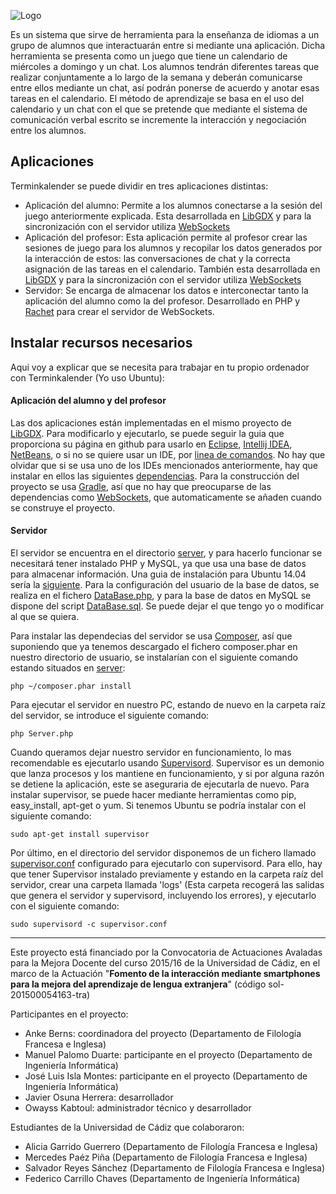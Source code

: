 ![Logo](http://i.imgur.com/0GoIWlz.png)

Es un sistema que sirve de herramienta para la enseñanza de idiomas a un grupo de alumnos que interactuarán entre si mediante una aplicación. Dicha herramienta se presenta como un juego que tiene un calendario de miércoles a domingo y un chat. Los alumnos tendrán diferentes tareas que realizar conjuntamente a lo largo de la semana y deberán comunicarse entre ellos mediante un chat, así podrán ponerse de acuerdo y anotar esas tareas en el calendario. El método de aprendizaje se basa en el uso del calendario y un chat con el que se pretende que mediante el sistema de comunicación verbal escrito se incremente la interacción y negociación entre los alumnos.

## Aplicaciones

Terminkalender se puede dividir en tres aplicaciones distintas:

  * Aplicación del alumno: Permite a los alumnos conectarse a la sesión del juego anteriormente explicada. Esta desarrollada en [LibGDX](https://github.com/libGDX/libGDX) y para la sincronización con el servidor utiliza [WebSockets](https://github.com/TooTallNate/Java-WebSocket)
  * Aplicación del profesor: Esta aplicación permite al profesor crear las sesiones de juego para los alumnos y recopilar los datos generados por la interacción de estos: las conversaciones de chat y la correcta asignación de las tareas en el calendario. También esta desarrollada en [LibGDX](https://github.com/libGDX/libGDX) y para la sincronización con el servidor utiliza [WebSockets](https://github.com/TooTallNate/Java-WebSocket)
  * Servidor: Se encarga de almacenar los datos e interconectar tanto la aplicación del alumno como la del profesor. Desarrollado en PHP y [Rachet](https://github.com/ratchetphp/Ratchet) para crear el servidor de WebSockets.

## Instalar recursos necesarios

Aqui voy a explicar que se necesita para trabajar en tu propio ordenador con Terminkalender (Yo uso Ubuntu):

#### Aplicación del alumno y del profesor

Las dos aplicaciones están implementadas en el mismo proyecto de [LibGDX](https://github.com/libGDX/libGDX). Para modificarlo y ejecutarlo, se puede seguir la guia que proporciona su página en github para usarlo en [Eclipse](https://github.com/libgdx/libgdx/wiki/Gradle-and-Eclipse), [Intellij IDEA](https://github.com/libgdx/libgdx/wiki/Gradle-and-Intellij-IDEA), [NetBeans](https://github.com/libgdx/libgdx/wiki/Gradle-and-NetBeans), o si no se quiere usar un IDE, por  [linea de comandos](https://github.com/libgdx/libgdx/wiki/Gradle-on-the-Commandline). No hay que olvidar que si se usa uno de los IDEs mencionados anteriormente, hay que instalar en ellos las siguientes [dependencias](https://github.com/libgdx/libgdx/wiki/Setting-up-your-Development-Environment-%28Eclipse%2C-Intellij-IDEA%2C-NetBeans%29). Para la construcción del proyecto se usa [Gradle](http://gradle.org/), así que no hay que preocuparse de las dependencias como [WebSockets](https://github.com/TooTallNate/Java-WebSocket), que automaticamente se añaden cuando se construye el proyecto.

#### Servidor

El servidor se encuentra en el directorio [server](https://github.com/javosuher/Terminkalender/tree/master/server), y para hacerlo funcionar se necesitará tener instalado PHP y MySQL, ya que usa una base de datos para almacenar información. Una guia de instalación para Ubuntu 14.04 sería la [siguiente](https://www.digitalocean.com/community/tutorials/how-to-install-linux-apache-mysql-php-lamp-stack-on-ubuntu-14-04). Para la configuración del usuario de la base de datos, se realiza en el fichero [DataBase.php](https://github.com/javosuher/Terminkalender/blob/master/server/src/MyApp/DataBase.php), y para la base de datos en MySQL se dispone del script [DataBase.sql](https://github.com/javosuher/Terminkalender/blob/master/server/src/MyApp/DataBase.sql). Se puede dejar el que tengo yo o modificar al que se quiera.

Para instalar las dependecias del servidor se usa [Composer](https://getcomposer.org/), así que suponiendo que ya tenemos descargado el fichero composer.phar en nuestro directorio de usuario, se instalarían con el siguiente comando estando situados en [server](https://github.com/javosuher/Terminkalender/tree/master/server):

```
php ~/composer.phar install
```
Para ejecutar el servidor en nuestro PC, estando de nuevo en la carpeta raíz del servidor, se introduce el siguiente comando:

```
php Server.php
```
Cuando queramos dejar nuestro servidor en funcionamiento, lo mas recomendable es ejecutarlo usando [Supervisord](http://supervisord.org/). Supervisor es un demonio que lanza procesos y los mantiene en funcionamiento, y si por alguna razón se detiene la aplicación, este se aseguraria de ejecutarla de nuevo. Para instalar supervisor, se puede hacer mediante herramientas como pip, easy_install, apt-get o yum. Si tenemos Ubuntu se podría instalar con el siguiente comando:

```
sudo apt-get install supervisor
```

Por último, en el directorio del servidor disponemos de un fichero llamado [supervisor.conf](https://github.com/javosuher/Terminkalender/blob/master/server/supervisor.conf) configurado para ejecutarlo con supervisord. Para ello, hay que tener Supervisor instalado previamente y estando en la carpeta raíz del servidor, crear una carpeta llamada 'logs' (Esta carpeta recogerá las salidas que genera el servidor y supervisord, incluyendo los errores), y ejecutarlo con el siguiente comando:

```
sudo supervisord -c supervisor.conf
```
----
Este proyecto está financiado por la Convocatoria de Actuaciones Avaladas para la Mejora Docente del curso 2015/16 de la Universidad de Cádiz, en el marco de la Actuación "__Fomento de la interacción mediante smartphones para la mejora del aprendizaje de lengua extranjera__" (código sol-201500054163-tra)

Participantes en el proyecto:
* Anke Berns: coordinadora del proyecto (Departamento de Filología Francesa e Inglesa)
* Manuel Palomo Duarte: participante en el proyecto (Departamento de Ingeniería Informática)
* José Luis Isla Montes: participante en el proyecto (Departamento de Ingeniería Informática)
* Javier Osuna Herrera: desarrollador
* Owayss Kabtoul: administrador técnico y desarrollador


Estudiantes de la Universidad de Cádiz que colaboraron:
* Alicia Garrido Guerrero (Departamento de Filología Francesa e Inglesa)
* Mercedes Paéz Piña (Departamento de Filología Francesa e Inglesa)
* Salvador Reyes Sánchez (Departamento de Filología Francesa e Inglesa)
* Federico Carrillo Chaves (Departamento de Ingeniería Informática)
